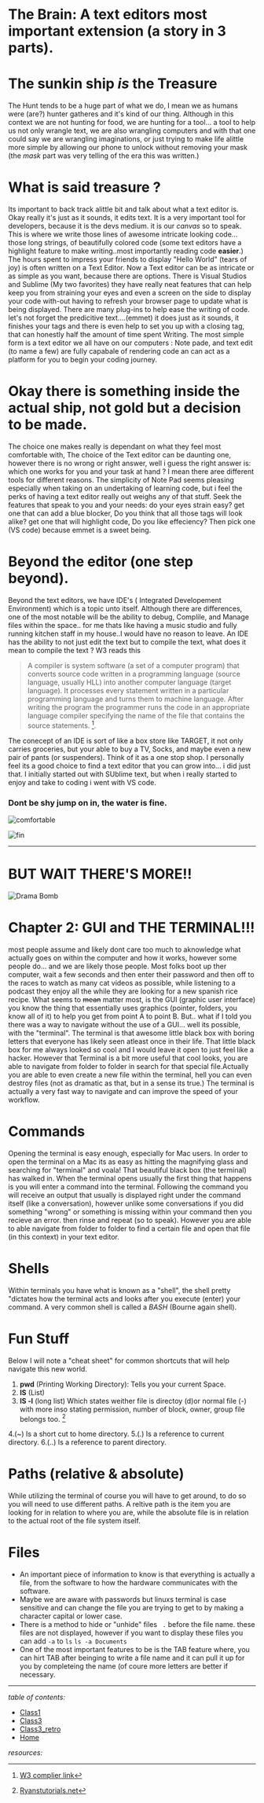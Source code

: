 # The Brain: A text editors most important extension (a story in 3 parts).

# The sunkin ship *is* the Treasure
 The Hunt tends to be a huge part of what we do, I mean we as humans were (are?) hunter gatheres and it's kind of our thing. Although in this context we are not hunting for food, we are hunting for a tool... a tool to help us not only wrangle text, we are also wrangling computers and with that one could say we are wrangling imaginations, or just trying to make life alittle more simple by allowing our phone to unlock without removing your mask (the *mask* part was very telling of the era this was written.)

 # What is said treasure ?
 Its important to back track alittle bit and talk about what a text editor is. Okay really it's just as it sounds, it edits text. It is a very important tool for developers, because it is the devs medium. it is our *canvas* so to speak. This is where we write those lines of awesome intricate looking code... those long strings, of beautifully colored code (some text editors have a highlight feature to make writing..most importantly reading code **easier**.) The hours spent to impress your friends to display "Hello World" (tears of joy) is often written on a Text Editor. Now a Text editor can be as intricate or as simple as you want, because there are options. There is Visual Studios and Sublime (My two favorites) they have really neat features that can help keep you from straining your eyes and even a screen on the side to display your code with-out having to refresh your browser page to update what is being displayed. There are many plug-ins to help ease the writing of code. let's not forget the predicitive text....(emmet) it does just as it sounds, it finishes your tags and there is even help to set you up with a closing tag, that can honestly half the amount of time spent Writing. The most simple form is a text editor we all have on our computers : Note pade, and text edit (to name a few) are fully capabale of rendering code an can act as a platform for you to begin your coding journey. 

# Okay there is something inside the actual ship, not gold but a decision to be made.
The choice one makes really is dependant on what they feel most comfortable with, The choice of the Text editor can be daunting one, however there is no wrong or right answer, well i guess the right answer is: which one works for you and your task at hand ? I mean there aree different tools for different reasons. The simplicity of Note Pad seems pleasing especially when taking on an undertaking of learning code, but i feel the perks of having a text editor really out weighs any of that stuff. Seek the features that speak to you and your needs: do your eyes strain easy? get one that can add a blue blocker, Do you think that all those tags will look alike? get one that will highlight code, Do you like effeciency? Then pick one (VS code) because emmet is a sweet being. 
# Beyond the editor (one step beyond).
Beyond the text editors, we have IDE's ( Integrated  Developement Environment) which is a topic unto itself. Although there are differences, one of the most notable will be the ability to debug, Complile, and Manage files within the space.. for me thats like having a music studio and fully running kitchen staff in my house..I would have no reason to leave. An IDE has the ability to not just edit the text but to compile the text, what does it mean to compile the text ? W3 reads this
>A compiler is system software (a set of a computer program) that converts source code written in a programming language (source language, usually HLL) into another computer language (target language). It processes every statement written in a particular programming language and turns them to machine language. After writing the program the programmer runs the code in an appropriate language compiler specifying the name of the file that contains the source statements. [^1]. 

The conecept of an IDE is sort of like a box store like TARGET, it not only carries groceries, but your able to buy a TV, Socks, and maybe even a new pair of pants (or suspenders). Think of it as a one stop shop. I personally feel its a good choice to find a text editor that you can grow into... i did just that. I initially started out with SUblime text, but when i really started to enjoy and take to coding i went with VS code.

### Dont be shy jump on in, the water is fine. 

![comfortable](https://user-images.githubusercontent.com/99520664/165551583-7d2e0e35-42d7-4fa8-a136-a642c0d7ed26.jpeg)




![fin](https://i.ytimg.com/vi/77xkcpf3KDw/hqdefault.jpg)

*****

# BUT WAIT THERE'S MORE!!
![Drama Bomb](https://user-images.githubusercontent.com/99520664/165584450-f83632e1-bdb8-41c9-9b4e-325dd3088c6b.jpeg)

# Chapter 2: GUI and THE TERMINAL!!!
most people assume and likely dont care too much to aknowledge what actually goes on within the computer and how it works, however some people do... and we are likely those people. Most folks boot up ther computer, wait a few seconds and then enter their password and then off to the races to watch as many cat videos as possible, while listening to a podcast they enjoy all the while they are looking for a new spanish rice recipe. What seems to ~~mean~~ matter most, is the GUI (graphic user interface) you know the thing that essentially uses graphics (pointer, folders, you know all of it) to help you get from point A to point B. But.. what if I told you there was a way to navigate without the use of a GUI... well its possible, with the "terminal". The terminal is that awesome little black box with boring letters that everyone has likely seen atleast once in their life. That little black box for me always looked so cool and I would leave it open to just feel like a hacker. However that Terminal is a bit more useful that cool looks, you are able to navigate from folder to folder in search for that special file.Actually you are able to even create a new file within the terminal, hell you can even destroy files (not as dramatic as that, but in a sense its true.) The terminal is actually a very fast way to navigate and can improve the speed of your workflow.

# Commands 
Opening the terminal is easy enough, especially for Mac users. In order to open the terminal on a Mac its as easy as hitting the magnifying glass and searching for "terminal" and voala! That beautiful black box (the terminal) has walked in.
When the terminal opens usually the first thing that happens is you will enter a command into the terminal. Following the command you will receive an output that usually is displayed right under the command itself (like a conversation), however unlike some conversations if you did something "wrong" or something is missing within your command then you recieve an error. then rinse and repeat (so to speak). However you are able to able navigate from folder to folder to find a certain file and open that file (in this context) in your text editor.

# Shells
Within terminals you have what is known as a "shell", the shell pretty "dictates how the terminal acts and looks after you execute (enter) your command. A very common shell is called a *BASH* (Bourne again shell).

# Fun Stuff
Below I will note a "cheat sheet" for common shortcuts that will help navigate this new world.
1. **pwd** (Printing Working Directory): Tells you your current Space.
2. **lS** (List) 
3. **lS -l** (long list) Which states weither file is directoy (d)or normal file (-) with more inso stating permission, number of block, owner, group file belongs too. [^2]

4.(~) Is a short cut to home directory.
5.(.) Is a reference to current directory.
6.(..) Is a reference to parent directory.

# Paths (relative & absolute) 
While utilizing the terminal of course you will have to get around, to do so you will need to use different paths. A reltive path is the item you are looking for in relation to where you are, while the absolute file is in relation to the actual root of the file system itself.

# Files
* An important piece of information to know is that everything is actually a file, from the software to how the hardware communicates with the software.
* Maybe we are aware with passwords but linuxs terminal is case sensitive and can change the file you are trying to get to by making a character capital or lower case. 
* There is a method to hide or "unhide" files `` .`` before the file name. these files are not displayed, however if you want to display these files you can add `` -a `` to ``ls``
``ls -a Documents``
* One of the most important features to be is the TAB feature where, you can hirt TAB after beinging to write a file name and it can pull it up for you by completeing the name (of coure more letters are better if necessary. 

*****



*table of contents:*
* [Class1](class1reading.md)
* [Class3](class3.md)
* [Class3_retro](class3-retro.md)
* [Home](README.md)

*resources:*

 [^1]:[W3 complier link](https://www.w3schools.in/what-is-compiler)
 [^2]:[Ryanstutorials.net](https://ryanstutorials.net/linuxtutorial/navigation.php)
 